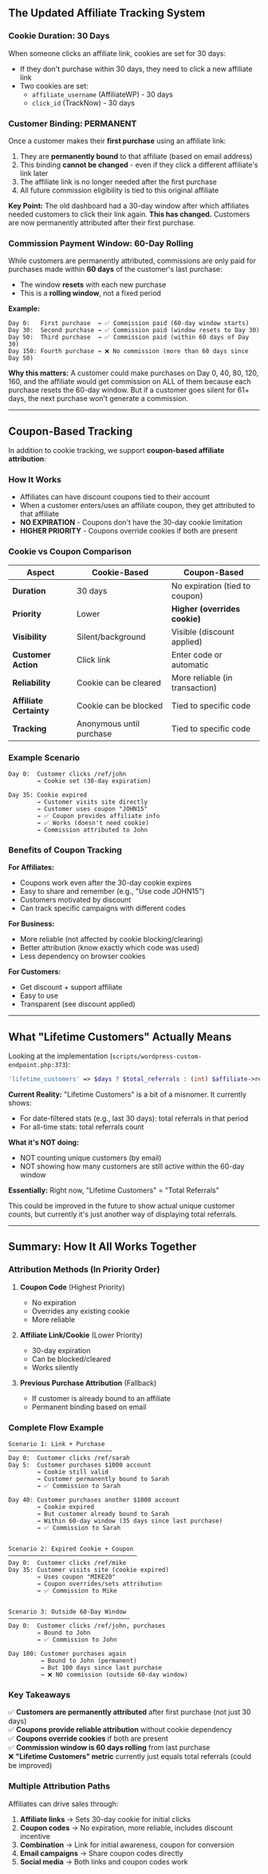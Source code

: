 ## The Updated Affiliate Tracking System

### Cookie Duration: 30 Days

When someone clicks an affiliate link, cookies are set for 30 days:
- If they don't purchase within 30 days, they need to click a new affiliate link
- Two cookies are set:
  - `affiliate_username` (AffiliateWP) - 30 days
  - `click_id` (TrackNow) - 30 days

### Customer Binding: PERMANENT

Once a customer makes their **first purchase** using an affiliate link:

1. They are **permanently bound** to that affiliate (based on email address)
2. This binding **cannot be changed** - even if they click a different affiliate's link later
3. The affiliate link is no longer needed after the first purchase
4. All future commission eligibility is tied to this original affiliate

**Key Point:** The old dashboard had a 30-day window after which affiliates needed customers to click their link again. **This has changed.** Customers are now permanently attributed after their first purchase.

### Commission Payment Window: 60-Day Rolling

While customers are permanently attributed, commissions are only paid for purchases made within **60 days** of the customer's last purchase:

- The window **resets** with each new purchase
- This is a **rolling window**, not a fixed period

**Example:**
```
Day 0:   First purchase  → ✅ Commission paid (60-day window starts)
Day 30:  Second purchase → ✅ Commission paid (window resets to Day 30)
Day 50:  Third purchase  → ✅ Commission paid (within 60 days of Day 30)
Day 150: Fourth purchase → ❌ No commission (more than 60 days since Day 50)
```

**Why this matters:** A customer could make purchases on Day 0, 40, 80, 120, 160, and the affiliate would get commission on ALL of them because each purchase resets the 60-day window. But if a customer goes silent for 61+ days, the next purchase won't generate a commission.

---

## Coupon-Based Tracking

In addition to cookie tracking, we support **coupon-based affiliate attribution**:

### How It Works

- Affiliates can have discount coupons tied to their account
- When a customer enters/uses an affiliate coupon, they get attributed to that affiliate
- **NO EXPIRATION** - Coupons don't have the 30-day cookie limitation
- **HIGHER PRIORITY** - Coupons override cookies if both are present

### Cookie vs Coupon Comparison

| Aspect | Cookie-Based | Coupon-Based |
|--------|--------------|--------------|
| **Duration** | 30 days | No expiration (tied to coupon) |
| **Priority** | Lower | **Higher (overrides cookie)** |
| **Visibility** | Silent/background | Visible (discount applied) |
| **Customer Action** | Click link | Enter code or automatic |
| **Reliability** | Cookie can be cleared | More reliable (in transaction) |
| **Affiliate Certainty** | Cookie can be blocked | Tied to specific code |
| **Tracking** | Anonymous until purchase | Tied to specific code |

### Example Scenario

```
Day 0:  Customer clicks /ref/john
        → Cookie set (30-day expiration)

Day 35: Cookie expired
        → Customer visits site directly
        → Customer uses coupon "JOHN15"
        → ✅ Coupon provides affiliate info
        → ✅ Works (doesn't need cookie)
        → Commission attributed to John
```

### Benefits of Coupon Tracking

**For Affiliates:**
- Coupons work even after the 30-day cookie expires
- Easy to share and remember (e.g., "Use code JOHN15")
- Customers motivated by discount
- Can track specific campaigns with different codes

**For Business:**
- More reliable (not affected by cookie blocking/clearing)
- Better attribution (know exactly which code was used)
- Less dependency on browser cookies

**For Customers:**
- Get discount + support affiliate
- Easy to use
- Transparent (see discount applied)

---

## What "Lifetime Customers" Actually Means

Looking at the implementation (`scripts/wordpress-custom-endpoint.php:373`):

```php
'lifetime_customers' => $days ? $total_referrals : (int) $affiliate->referrals,
```

**Current Reality:** "Lifetime Customers" is a bit of a misnomer. It currently shows:
- For date-filtered stats (e.g., last 30 days): total referrals in that period
- For all-time stats: total referrals count

**What it's NOT doing:**
- NOT counting unique customers (by email)
- NOT showing how many customers are still active within the 60-day window

**Essentially:** Right now, "Lifetime Customers" = "Total Referrals"

This could be improved in the future to show actual unique customer counts, but currently it's just another way of displaying total referrals.

---

## Summary: How It All Works Together

### Attribution Methods (In Priority Order)

1. **Coupon Code** (Highest Priority)
   - No expiration
   - Overrides any existing cookie
   - More reliable

2. **Affiliate Link/Cookie** (Lower Priority)
   - 30-day expiration
   - Can be blocked/cleared
   - Works silently

3. **Previous Purchase Attribution** (Fallback)
   - If customer is already bound to an affiliate
   - Permanent binding based on email

### Complete Flow Example

```
Scenario 1: Link + Purchase
─────────────────────────────
Day 0:  Customer clicks /ref/sarah
Day 5:  Customer purchases $1000 account
        → Cookie still valid
        → Customer permanently bound to Sarah
        → ✅ Commission to Sarah

Day 40: Customer purchases another $1000 account
        → Cookie expired
        → But customer already bound to Sarah
        → Within 60-day window (35 days since last purchase)
        → ✅ Commission to Sarah


Scenario 2: Expired Cookie + Coupon
────────────────────────────────────
Day 0:  Customer clicks /ref/mike
Day 35: Customer visits site (cookie expired)
        → Uses coupon "MIKE20"
        → Coupon overrides/sets attribution
        → ✅ Commission to Mike


Scenario 3: Outside 60-Day Window
──────────────────────────────────
Day 0:  Customer clicks /ref/john, purchases
        → Bound to John
        → ✅ Commission to John

Day 100: Customer purchases again
         → Bound to John (permanent)
         → But 100 days since last purchase
         → ❌ NO commission (outside 60-day window)
```

### Key Takeaways

✅ **Customers are permanently attributed** after first purchase (not just 30 days)  
✅ **Coupons provide reliable attribution** without cookie dependency  
✅ **Coupons override cookies** if both are present  
✅ **Commission window is 60 days rolling** from last purchase  
❌ **"Lifetime Customers" metric** currently just equals total referrals (could be improved)

### Multiple Attribution Paths

Affiliates can drive sales through:
1. **Affiliate links** → Sets 30-day cookie for initial clicks
2. **Coupon codes** → No expiration, more reliable, includes discount incentive
3. **Combination** → Link for initial awareness, coupon for conversion
4. **Email campaigns** → Share coupon codes directly
5. **Social media** → Both links and coupon codes work

